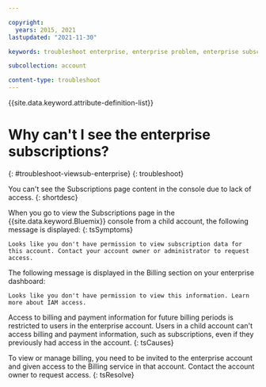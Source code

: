 ```yaml
---

copyright:
  years: 2015, 2021
lastupdated: "2021-11-30"

keywords: troubleshoot enterprise, enterprise problem, enterprise subscriptions, enterprise permissions, enterprise access

subcollection: account

content-type: troubleshoot
---
```


{{site.data.keyword.attribute-definition-list}}


# Why can't I see the enterprise subscriptions?
{: #troubleshoot-viewsub-enterprise}
{: troubleshoot}

You can't see the Subscriptions page content in the console due to lack of access.
{: shortdesc}

When you go to view the Subscriptions page in the {{site.data.keyword.Bluemix}} console from a child account, the following message is displayed:
{: tsSymptoms}

`Looks like you don't have permission to view subscription data for this account. Contact your account owner or administrator to request access.`

The following message is displayed in the Billing section on your enterprise dashboard:

`Looks like you don't have permission to view this information. Learn more about IAM access.`

Access to billing and payment information for future billing periods is restricted to users in the enterprise account. Users in a child account can't access billing and payment information, such as subscriptions, even if they previously had access in the account.
{: tsCauses}

To view or manage billing, you need to be invited to the enterprise account and given access to the Billing service in that account. Contact the account owner to request access.
{: tsResolve}
